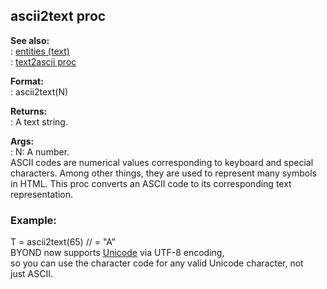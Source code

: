 ## ascii2text proc    
**See also:**    
:   [entities (text)](/DM/text/entities)    
:   [text2ascii proc](/proc/text2ascii)    
<!-- -->    
**Format:**    
:   ascii2text(N)    
<!-- -->    
**Returns:**    
:   A text string.    
<!-- -->    
**Args:**    
:   N: A number.    
ASCII codes are numerical values corresponding to keyboard and special    
characters. Among other things, they are used to represent many symbols    
in HTML. This proc converts an ASCII code to its corresponding text    
representation.    
### Example:    
T = ascii2text(65) // = \"A\"    
BYOND now supports [Unicode](/%7Bnotes%7D/Unicode) via UTF-8 encoding,    
so you can use the character code for any valid Unicode character, not    
just ASCII.  